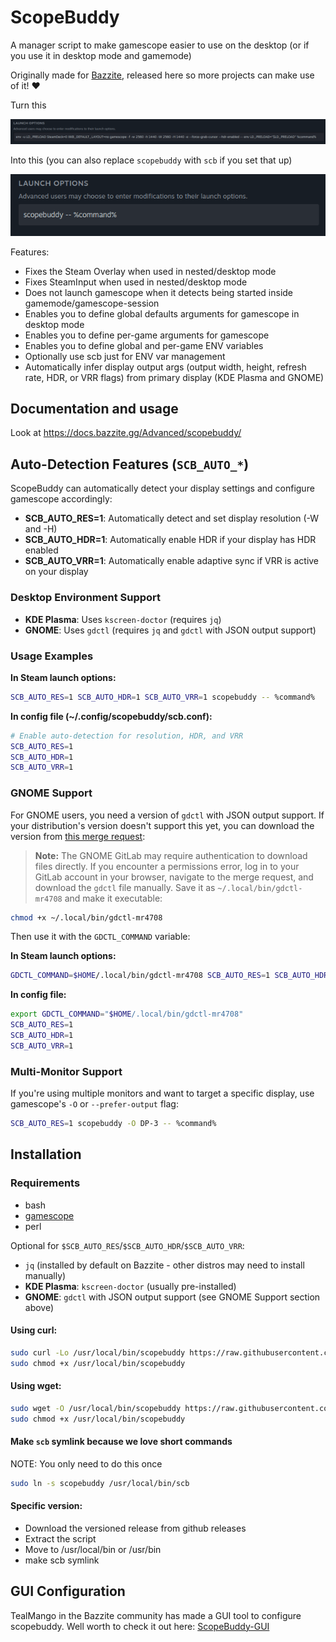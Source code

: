 # ScopeBuddy
A manager script to make gamescope easier to use on the desktop (or if you use it in desktop mode and gamemode)

Originally made for [Bazzite](https://bazzite.gg), released here so more projects can make use of it! ❤️

Turn this

![gamescope Launch Options](/repo_content/launch_options_gamescope.png?raw=true "gamescope Launch Options")

Into this (you can also replace `scopebuddy` with `scb` if you set that up)

![scopebuddy Launch Options](/repo_content/launch_options_scopebuddy.png?raw=true "scopebuddy Launch Options")

Features:
* Fixes the Steam Overlay when used in nested/desktop mode
* Fixes SteamInput when used in nested/desktop mode
* Does not launch gamescope when it detects being started inside gamemode/gamescope-session
* Enables you to define global defaults arguments for gamescope in desktop mode
* Enables you to define per-game arguments for gamescope
* Enables you to define global and per-game ENV variables
* Optionally use scb just for ENV var management
* Automatically infer display output args (output width, height, refresh rate, HDR, or VRR flags) from primary display (KDE Plasma and GNOME)

## Documentation and usage
Look at https://docs.bazzite.gg/Advanced/scopebuddy/

## Auto-Detection Features (`SCB_AUTO_*`)

ScopeBuddy can automatically detect your display settings and configure gamescope accordingly:

- **SCB_AUTO_RES=1**: Automatically detect and set display resolution (-W and -H)
- **SCB_AUTO_HDR=1**: Automatically enable HDR if your display has HDR enabled
- **SCB_AUTO_VRR=1**: Automatically enable adaptive sync if VRR is active on your display

### Desktop Environment Support

- **KDE Plasma**: Uses `kscreen-doctor` (requires `jq`)
- **GNOME**: Uses `gdctl` (requires `jq` and `gdctl` with JSON output support)

### Usage Examples

**In Steam launch options:**
```bash
SCB_AUTO_RES=1 SCB_AUTO_HDR=1 SCB_AUTO_VRR=1 scopebuddy -- %command%
```

**In config file (~/.config/scopebuddy/scb.conf):**
```bash
# Enable auto-detection for resolution, HDR, and VRR
SCB_AUTO_RES=1
SCB_AUTO_HDR=1
SCB_AUTO_VRR=1
```

### GNOME Support

For GNOME users, you need a version of `gdctl` with JSON output support. If your distribution's version doesn't support this yet, you can download the version from [this merge request](https://gitlab.gnome.org/GNOME/mutter/-/merge_requests/4708):

> **Note:** The GNOME GitLab may require authentication to download files directly. If you encounter a permissions error, log in to your GitLab account in your browser, navigate to the merge request, and download the `gdctl` file manually. Save it as `~/.local/bin/gdctl-mr4708` and make it executable:

```bash
chmod +x ~/.local/bin/gdctl-mr4708
```

Then use it with the `GDCTL_COMMAND` variable:

**In Steam launch options:**
```bash
GDCTL_COMMAND=$HOME/.local/bin/gdctl-mr4708 SCB_AUTO_RES=1 SCB_AUTO_HDR=1 SCB_AUTO_VRR=1 scopebuddy -- %command%
```

**In config file:**
```bash
export GDCTL_COMMAND="$HOME/.local/bin/gdctl-mr4708"
SCB_AUTO_RES=1
SCB_AUTO_HDR=1
SCB_AUTO_VRR=1
```

### Multi-Monitor Support

If you're using multiple monitors and want to target a specific display, use gamescope's `-O` or `--prefer-output` flag:

```bash
SCB_AUTO_RES=1 scopebuddy -O DP-3 -- %command%
```

## Installation

### Requirements
* bash
* [gamescope](https://github.com/ValveSoftware/gamescope)
* perl

Optional for `$SCB_AUTO_RES`/`$SCB_AUTO_HDR`/`$SCB_AUTO_VRR`:
* `jq` (installed by default on Bazzite - other distros may need to install manually)
* **KDE Plasma**: `kscreen-doctor` (usually pre-installed)
* **GNOME**: `gdctl` with JSON output support (see GNOME Support section above)

#### Using curl:
```bash
sudo curl -Lo /usr/local/bin/scopebuddy https://raw.githubusercontent.com/HikariKnight/ScopeBuddy/refs/heads/main/bin/scopebuddy
sudo chmod +x /usr/local/bin/scopebuddy
```

#### Using wget:
```bash
sudo wget -O /usr/local/bin/scopebuddy https://raw.githubusercontent.com/HikariKnight/ScopeBuddy/refs/heads/main/bin/scopebuddy
sudo chmod +x /usr/local/bin/scopebuddy
```

#### Make `scb` symlink because we love short commands
NOTE: You only need to do this once

```bash
sudo ln -s scopebuddy /usr/local/bin/scb
```

#### Specific version:
* Download the versioned release from github releases
* Extract the script
* Move to /usr/local/bin or /usr/bin
* make scb symlink

## GUI Configuration
TealMango in the Bazzite community has made a GUI tool to configure scopebuddy.
Well worth to check it out here: [ScopeBuddy-GUI](https://github.com/rfrench3/scopebuddy-gui)
